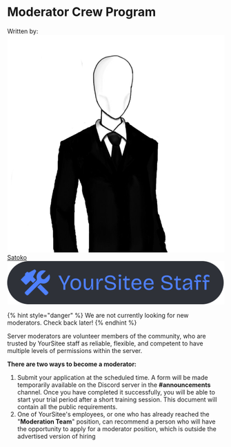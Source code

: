# Moderator Crew Program

Written by: <img src="../.gitbook/assets/contributors/satoko.png" data-size="line">[Satoko](../about/contributors.md#satoko-article-writer) <img src="../.gitbook/assets/YourSiteeStaffBadge (1).png" alt="" data-size="line">

{% hint style="danger" %}
We are not currently looking for new moderators. Check back later!
{% endhint %}

Server moderators are volunteer members of the community, who are trusted by YourSitee staff as reliable, flexible, and competent to have multiple levels of permissions within the server.

**There are two ways to become a moderator:**

1. Submit your application at the scheduled time. A form will be made temporarily available on the Discord server in the **#announcements** channel. Once you have completed it successfully, you will be able to start your trial period after a short training session. This document will contain all the public requirements.
2. One of YourSitee's employees, or one who has already reached the "**Moderation Team**" position, can recommend a person who will have the opportunity to apply for a moderator position, which is outside the advertised version of hiring
